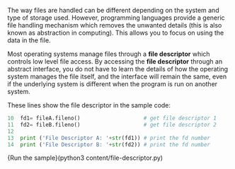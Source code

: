 The way files are handled can be different depending on the system and type of storage used. However, programming languages provide a generic file handling mechanism which removes the unwanted details (this is also known as abstraction in computing). This allows you to focus on using the data in the file. 

Most operating systems manage files through a **file descriptor** which controls low level file access. By accessing the **file descriptor** through an abstract interface, you do not have to learn the details of how the operating system manages the file itself, and the interface will remain the same, even if the underlying system is different when the program is run on another system.

These lines show the file descriptor in the sample code:
```python
10  fd1= fileA.fileno()                    # get file descriptor 1
11  fd2= fileB.fileno()                    # get file descriptor 2
12
13  print ('File Descriptor A: '+str(fd1)) # print the fd number
14  print ('File Descriptor B: '+str(fd2)) # print the fd number
```

{Run the sample}(python3 content/file-descriptor.py)